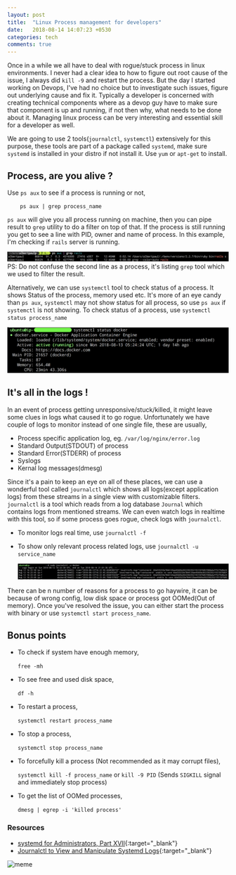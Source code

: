 ```yaml
---
layout: post
title:  "Linux Process management for developers"
date:   2018-08-14 14:07:23 +0530
categories: tech
comments: true
---
```


Once in a while we all have to deal with rogue/stuck process in linux environments. I never had a clear idea to how to
figure out root cause of the issue, I always did `kill -9` and restart the process. But the day I started
working on Devops, I've had no choice but to investigate such issues, figure out underlying cause and fix it. Typically
a developer is concerned with creating technical components where as a devop guy have to make sure that component is up
and running, if not then why, what needs to be done about it. Managing linux process can be very interesting and
essential skill for a developer as well.

We are going to use 2 tools(`journalctl`, `systemctl`) extensively for this purpose, these tools are part of a
package called `systemd`, make sure `systemd` is installed in your distro if not install it. Use `yum` or `apt-get` to
install.

## Process, are you alive ?

Use `ps aux` to see if a process is running or not,

``` 
    ps aux | grep process_name 
```
`ps aux` will give you all process running on machine, then you can pipe result to `grep` utility to do a filter on
top of that. 
If the process is still running you get to see a line with PID, owner and name of process. In this example, I'm
checking if `rails` server is running.

![check if process is running](/assets/images/ps_aux_and_grep.png)
PS: Do not confuse the second line as a process, it's listing `grep` tool which we used to filter the result.

Alternatively, we can use `systemctl` tool to check status of a process. It shows Status of the process, memory used
etc. It's more of an eye candy than `ps aux`, `systemctl` may not show status for all process, so use
`ps aux` if `systemctl` is not showing.
To check status of a process, use `systemctl status process_name`

![systemctl_status](/assets/images/systemctl_status.png)


## It's all in the logs !

In an event of process getting unresponsive/stuck/killed, it might leave some clues in logs what caused it to go rogue.
Unfortunately we have couple of logs to monitor instead of one single file, these are usually,
  * Process specific application log, eg. `/var/log/nginx/error.log`
  * Standard Output(STDOUT) of process
  * Standard Error(STDERR) of process
  * Syslogs
  * Kernal log messages(dmesg)

Since it's a pain to keep an eye on all of these places, we can use a wonderful tool called `journalctl` which
shows all logs(except application logs) from these streams in a single view with customizable filters. `journalctl` is
a tool which reads from a log database `Journal` which contains logs from mentioned streams. 
We can even watch logs in realtime with this tool, so if some process goes rogue, check logs with `journalctl`.

  * To monitor logs real time, use ```journalctl -f```
  * To show only relevant process related logs, use ```journalctl -u service_name```

    ![journalctl log check](/assets/images/journalctl_logs.png)

There can be n number of reasons for a process to go haywire, it can be because of wrong config, low disk space or
process got OOMed(Out of memory). Once you've resolved the issue, you can either start the process with binary or use
`systemctl start process_name`.

## Bonus points

  * To check if system have enough memory,
  
    `free -mh `

  * To see free and used disk space,
  
    `df -h`

  * To restart a process,
  
    `systemctl restart process_name`

  * To stop a process,
  
    `systemctl stop process_name`

  * To forcefully kill a process (Not recommended as it may corrupt files),
  
    `systemctl kill -f process_name`
    or
    `kill -9 PID` (Sends `SIGKILL` signal and immediately stop process)

  * To get the list of OOMed processes,
  
    `dmesg | egrep -i 'killed process'`

### Resources

  * [systemd for Administrators, Part XVII](http://0pointer.de/blog/projects/journalctl.html){:target="_blank"}
  * [Journalctl to View and Manipulate Systemd Logs](https://www.digitalocean.com/community/tutorials/how-to-use-journalctl-to-view-and-manipulate-systemd-logs){:target="_blank"}


![meme](https://media.giphy.com/media/jQjv4K9OV0Boc/giphy.gif)
